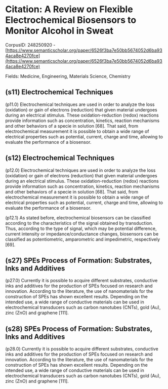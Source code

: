 # Citation: A Review on Flexible Electrochemical Biosensors to Monitor Alcohol in Sweat

CorpusID: 248250920 - [https://www.semanticscholar.org/paper/6526f3ba7e50bb5674052d6ba934aca8e4270fce](https://www.semanticscholar.org/paper/6526f3ba7e50bb5674052d6ba934aca8e4270fce)

Fields: Medicine, Engineering, Materials Science, Chemistry

## (s11) Electrochemical Techniques
(p11.0) Electrochemical techniques are used in order to analyze the loss (oxidation) or gain of electrons (reduction) that given material undergoes during an electrical stimulus. These oxidation-reduction (redox) reactions provide information such as concentration, kinetics, reaction mechanisms and other behaviors of a specie in solution [68]. That said, from electrochemical measurement it is possible to obtain a wide range of electrical properties such as potential, current, charge and time, allowing to evaluate the performance of a biosensor.
## (s12) Electrochemical Techniques
(p12.0) Electrochemical techniques are used in order to analyze the loss (oxidation) or gain of electrons (reduction) that given material undergoes during an electrical stimulus. These oxidation-reduction (redox) reactions provide information such as concentration, kinetics, reaction mechanisms and other behaviors of a specie in solution [68]. That said, from electrochemical measurement it is possible to obtain a wide range of electrical properties such as potential, current, charge and time, allowing to evaluate the performance of a biosensor.

(p12.1) As stated before, electrochemical biosensors can be classified according to the characteristics of the signal obtained by transduction. Thus, according to the type of signal, which may be potential difference, current intensity or impedance/conductance changes, biosensors can be classified as potentiometric, amparometric and impedimetric, respectively [69].
## (s27) SPEs Process of Formation: Substrates, Inks and Additives
(p27.0) Currently it is possible to acquire different substrates, conductive inks and additives for the production of SPEs focused on research and innovation. According to the literature, the use of nanomaterials for the construction of SPEs has shown excellent results. Depending on the intended use, a wide range of conductive materials can be used in electrochemical transducers such as carbon nanotubes (CNTs), gold (Au), zinc (ZnO) and graphene [111].
## (s28) SPEs Process of Formation: Substrates, Inks and Additives
(p28.0) Currently it is possible to acquire different substrates, conductive inks and additives for the production of SPEs focused on research and innovation. According to the literature, the use of nanomaterials for the construction of SPEs has shown excellent results. Depending on the intended use, a wide range of conductive materials can be used in electrochemical transducers such as carbon nanotubes (CNTs), gold (Au), zinc (ZnO) and graphene [111].
